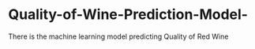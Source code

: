 # Quality-of-Wine-Prediction-Model-
There is the machine learning model predicting Quality of Red Wine
